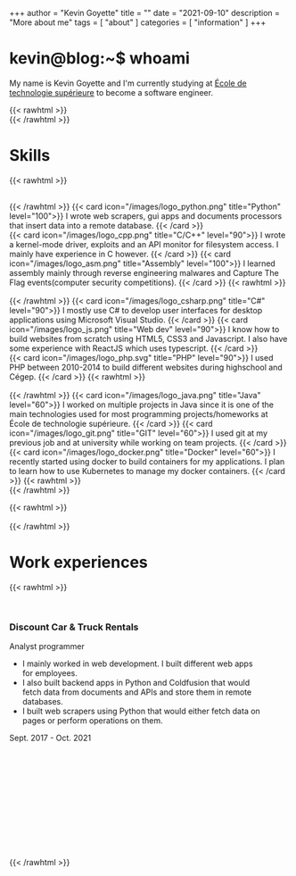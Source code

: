 +++
author = "Kevin Goyette"
title = ""
date = "2021-09-10"
description = "More about me"
tags = [
    "about"
]
categories = [
    "information"
]
+++

# kevin@blog:\~$ whoami

My name is Kevin Goyette and I'm currently studying at [École de technologie supérieure](https://www.etsmtl.ca/) to become a software engineer.

{{< rawhtml >}}
<br />
{{< /rawhtml >}}

# Skills

{{< rawhtml >}}
    <div class="container">
        <div class="row" style="padding-top: 1rem;">
            {{< /rawhtml >}}
            {{< card icon="/images/logo_python.png" title="Python" level="100">}}
                I wrote web scrapers, gui apps and documents processors that insert data into a remote database.
            {{< /card >}}    
            {{< card icon="/images/logo_cpp.png" title="C/C++" level="90">}}
                I wrote a kernel-mode driver, exploits and an API monitor for filesystem access. I mainly have experience in C however.
            {{< /card >}}
            {{< card icon="/images/logo_asm.png" title="Assembly" level="100">}}
                I learned assembly mainly through reverse engineering malwares and Capture The Flag events(computer security competitions).
            {{< /card >}}
            {{< rawhtml >}}
        </div>
        <div class="row" style="padding-top: 1rem;">
            {{< /rawhtml >}}
            {{< card icon="/images/logo_csharp.png" title="C#" level="90">}}
                I mostly use C# to develop user interfaces for desktop applications using Microsoft Visual Studio.
            {{< /card >}}
            {{< card icon="/images/logo_js.png" title="Web dev" level="90">}}
                I know how to build websites from scratch using HTML5, CSS3 and Javascript. 
                I also have some experience with ReactJS which uses typescript.
            {{< /card >}}    
            {{< card icon="/images/logo_php.svg" title="PHP" level="90">}}
                I used PHP between 2010-2014 to build different websites during highschool and Cégep.
            {{< /card >}}
            {{< rawhtml >}}
        </div>
        <div class="row" style="padding-top: 1rem;">
            {{< /rawhtml >}}
            {{< card icon="/images/logo_java.png" title="Java" level="60">}}
                I worked on multiple projects in Java since it is one of the main technologies 
                used for most programming projects/homeworks at École de technologie supérieure.
            {{< /card >}}
            {{< card icon="/images/logo_git.png" title="GIT" level="60">}}
                I used git at my previous job and at university while working on team projects.
            {{< /card >}}
            {{< card icon="/images/logo_docker.png" title="Docker" level="60">}}
                I recently started using docker to build containers for my applications. 
                I plan to learn how to use Kubernetes to manage my docker containers.
            {{< /card >}}
            {{< rawhtml >}}
        </div>
    </div>
{{< /rawhtml >}}

{{< rawhtml >}}
<br />
<br />
{{< /rawhtml >}}

# Work experiences
{{< rawhtml >}}
<div class="row" style="padding-bottom: 12rem;padding-top: 1rem;">
    <div class="container" style="width: 90%">
        <div class="row">
            <div class="col-sm-10">
                <h3>Discount Car & Truck Rentals</h3>
                Analyst programmer
                <ul>
                    <li>I mainly worked in web development. I built different web apps for employees.</li>
                    <li>I also built backend apps in Python and Coldfusion that would fetch data from documents and APIs and store them in remote databases.</li>
                    <li>I built web scrapers using Python that would either fetch data on pages or perform operations on them.</li>
                </ul>
            </div>
            <div class="col-sm-2">
                Sept. 2017 - Oct. 2021
            </div>
        </div>        
    </div>
</div>

{{< /rawhtml >}}